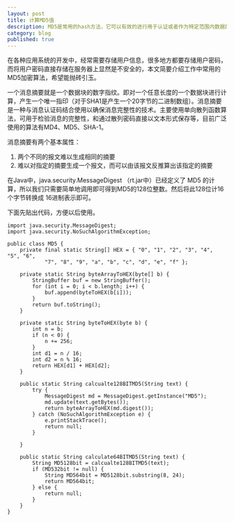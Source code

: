 ```yaml
---
layout: post
title: 计算MD5值
description: MD5是常用的hash方法，它可以有效的进行用于认证或者作为特定范围内数据的唯一标识，这篇文章记录一个实现，用于备用。
category: blog
published: true
---
```


在各种应用系统的开发中，经常需要存储用户信息，很多地方都要存储用户密码，而将用户密码直接存储在服务器上显然是不安全的，本文简要介绍工作中常用的MD5加密算法，希望能抛砖引玉。

一个消息摘要就是一个数据块的数字指纹。即对一个任意长度的一个数据块进行计算，产生一个唯一指印（对于SHA1是产生一个20字节的二进制数组）。消息摘要是一种与消息认证码结合使用以确保消息完整性的技术。主要使用单向散列函数算法，可用于检验消息的完整性，和通过散列密码直接以文本形式保存等，目前广泛使用的算法有MD4、MD5、SHA-1。

消息摘要有两个基本属性：

1. 两个不同的报文难以生成相同的摘要
2. 难以对指定的摘要生成一个报文，而可以由该报文反推算出该指定的摘要

在Java中，java.security.MessageDigest （rt.jar中）已经定义了 MD5 的计算，所以我们只需要简单地调用即可得到MD5的128位整数。然后将此128位计16个字节转换成 16进制表示即可。 

下面先贴出代码，方便以后使用。

    import java.security.MessageDigest;
    import java.security.NoSuchAlgorithmException;
    
    public class MD5 {
        private final static String[] HEX = { "0", "1", "2", "3", "4", "5", "6",
                "7", "8", "9", "a", "b", "c", "d", "e", "f" };
    
        private static String byteArrayToHEX(byte[] b) {
            StringBuffer buf = new StringBuffer();
            for (int i = 0; i < b.length; i++) {
                buf.append(byteToHEX(b[i]));
            }
            return buf.toString();
        }
    
        private static String byteToHEX(byte b) {
            int n = b;
            if (n < 0) {
                n += 256;
            }
            int d1 = n / 16;
            int d2 = n % 16;
            return HEX[d1] + HEX[d2];
        }
    
        public static String calcualte128BITMD5(String text) {
            try {
                MessageDigest md = MessageDigest.getInstance("MD5");
                md.update(text.getBytes());
                return byteArrayToHEX(md.digest());
            } catch (NoSuchAlgorithmException e) {
                e.printStackTrace();
                return null;
            }
    
        }
    
        public static String calculate64BITMD5(String text) {
            String MD5128bit = calcualte128BITMD5(text);
            if (MD532bit != null) {
                String MD564bit = MD5128bit.substring(8, 24);
                return MD564bit;
            } else {
                return null;
            }
        }
    }